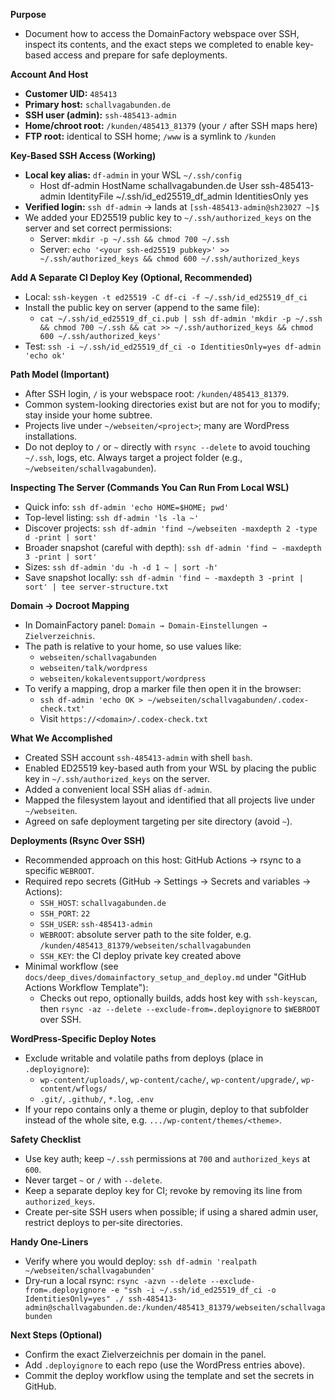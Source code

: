 **Purpose**
- Document how to access the DomainFactory webspace over SSH, inspect its contents, and the exact steps we completed to enable key-based access and prepare for safe deployments.

**Account And Host**
- **Customer UID:** `485413`
- **Primary host:** `schallvagabunden.de`
- **SSH user (admin):** `ssh-485413-admin`
- **Home/chroot root:** `/kunden/485413_81379` (your `/` after SSH maps here)
- **FTP root:** identical to SSH home; `/www` is a symlink to `/kunden`

**Key-Based SSH Access (Working)**
- **Local key alias:** `df-admin` in your WSL `~/.ssh/config`
  - Host df-admin
    HostName schallvagabunden.de
    User ssh-485413-admin
    IdentityFile ~/.ssh/id_ed25519_df_admin
    IdentitiesOnly yes
- **Verified login:** `ssh df-admin` → lands at `[ssh-485413-admin@sh23027 ~]$`
- We added your ED25519 public key to `~/.ssh/authorized_keys` on the server and set correct permissions:
  - Server: `mkdir -p ~/.ssh && chmod 700 ~/.ssh`
  - Server: `echo '<your ssh-ed25519 pubkey>' >> ~/.ssh/authorized_keys && chmod 600 ~/.ssh/authorized_keys`

**Add A Separate CI Deploy Key (Optional, Recommended)**
- Local: `ssh-keygen -t ed25519 -C df-ci -f ~/.ssh/id_ed25519_df_ci`
- Install the public key on server (append to the same file):
  - `cat ~/.ssh/id_ed25519_df_ci.pub | ssh df-admin 'mkdir -p ~/.ssh && chmod 700 ~/.ssh && cat >> ~/.ssh/authorized_keys && chmod 600 ~/.ssh/authorized_keys'`
- Test: `ssh -i ~/.ssh/id_ed25519_df_ci -o IdentitiesOnly=yes df-admin 'echo ok'`

**Path Model (Important)**
- After SSH login, `/` is your webspace root: `/kunden/485413_81379`.
- Common system-looking directories exist but are not for you to modify; stay inside your home subtree.
- Projects live under `~/webseiten/<project>`; many are WordPress installations.
- Do not deploy to `/` or `~` directly with `rsync --delete` to avoid touching `~/.ssh`, logs, etc. Always target a project folder (e.g., `~/webseiten/schallvagabunden`).

**Inspecting The Server (Commands You Can Run From Local WSL)**
- Quick info: `ssh df-admin 'echo HOME=$HOME; pwd'`
- Top-level listing: `ssh df-admin 'ls -la ~'`
- Discover projects: `ssh df-admin 'find ~/webseiten -maxdepth 2 -type d -print | sort'`
- Broader snapshot (careful with depth): `ssh df-admin 'find ~ -maxdepth 3 -print | sort'`
- Sizes: `ssh df-admin 'du -h -d 1 ~ | sort -h'`
- Save snapshot locally: `ssh df-admin 'find ~ -maxdepth 3 -print | sort' | tee server-structure.txt`

**Domain → Docroot Mapping**
- In DomainFactory panel: `Domain → Domain‑Einstellungen → Zielverzeichnis`.
- The path is relative to your home, so use values like:
  - `webseiten/schallvagabunden`
  - `webseiten/talk/wordpress`
  - `webseiten/kokaleventsupport/wordpress`
- To verify a mapping, drop a marker file then open it in the browser:
  - `ssh df-admin 'echo OK > ~/webseiten/schallvagabunden/.codex-check.txt'`
  - Visit `https://<domain>/.codex-check.txt`

**What We Accomplished**
- Created SSH account `ssh-485413-admin` with shell `bash`.
- Enabled ED25519 key-based auth from your WSL by placing the public key in `~/.ssh/authorized_keys` on the server.
- Added a convenient local SSH alias `df-admin`.
- Mapped the filesystem layout and identified that all projects live under `~/webseiten`.
- Agreed on safe deployment targeting per site directory (avoid `~`).

**Deployments (Rsync Over SSH)**
- Recommended approach on this host: GitHub Actions → rsync to a specific `WEBROOT`.
- Required repo secrets (GitHub → Settings → Secrets and variables → Actions):
  - `SSH_HOST`: `schallvagabunden.de`
  - `SSH_PORT`: `22`
  - `SSH_USER`: `ssh-485413-admin`
  - `WEBROOT`: absolute server path to the site folder, e.g. `/kunden/485413_81379/webseiten/schallvagabunden`
  - `SSH_KEY`: the CI deploy private key created above
- Minimal workflow (see `docs/deep_dives/domainfactory_setup_and_deploy.md` under "GitHub Actions Workflow Template"):
  - Checks out repo, optionally builds, adds host key with `ssh-keyscan`, then `rsync -az --delete --exclude-from=.deployignore` to `$WEBROOT` over SSH.

**WordPress-Specific Deploy Notes**
- Exclude writable and volatile paths from deploys (place in `.deployignore`):
  - `wp-content/uploads/`, `wp-content/cache/`, `wp-content/upgrade/`, `wp-content/wflogs/`
  - `.git/`, `.github/`, `*.log`, `.env`
- If your repo contains only a theme or plugin, deploy to that subfolder instead of the whole site, e.g. `.../wp-content/themes/<theme>`.

**Safety Checklist**
- Use key auth; keep `~/.ssh` permissions at `700` and `authorized_keys` at `600`.
- Never target `~` or `/` with `--delete`.
- Keep a separate deploy key for CI; revoke by removing its line from `authorized_keys`.
- Create per‑site SSH users when possible; if using a shared admin user, restrict deploys to per‑site directories.

**Handy One‑Liners**
- Verify where you would deploy: `ssh df-admin 'realpath ~/webseiten/schallvagabunden'`
- Dry‑run a local rsync: `rsync -azvn --delete --exclude-from=.deployignore -e "ssh -i ~/.ssh/id_ed25519_df_ci -o IdentitiesOnly=yes" ./ ssh-485413-admin@schallvagabunden.de:/kunden/485413_81379/webseiten/schallvagabunden`

**Next Steps (Optional)**
- Confirm the exact Zielverzeichnis per domain in the panel.
- Add `.deployignore` to each repo (use the WordPress entries above).
- Commit the deploy workflow using the template and set the secrets in GitHub.
